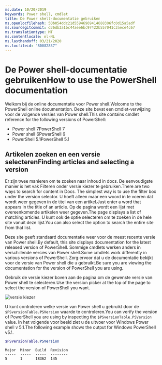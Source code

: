 ```yaml
---
ms.date: 10/20/2019
keywords: Power shell, cmdlet
title: De Power shell-documentatie gebruiken
ms.openlocfilehash: 50b054ddc21d55946969414688306fc0d15a5adf
ms.sourcegitcommit: d36db3a1bc44aee6bc97422b557041c3aece4c67
ms.translationtype: MT
ms.contentlocale: nl-NL
ms.lasthandoff: 03/21/2020
ms.locfileid: "80082837"
---
```

# <a name="how-to-use-the-powershell-documentation"></a><span data-ttu-id="4491c-103">De Power shell-documentatie gebruiken</span><span class="sxs-lookup"><span data-stu-id="4491c-103">How to use the PowerShell documentation</span></span>

<span data-ttu-id="4491c-104">Welkom bij de online documentatie voor Power shell.</span><span class="sxs-lookup"><span data-stu-id="4491c-104">Welcome to the PowerShell online documentation.</span></span> <span data-ttu-id="4491c-105">Deze site bevat een cmdlet-verwijzing voor de volgende versies van Power shell:</span><span class="sxs-lookup"><span data-stu-id="4491c-105">This site contains cmdlet reference for the following versions of PowerShell:</span></span>

- <span data-ttu-id="4491c-106">Power shell 7</span><span class="sxs-lookup"><span data-stu-id="4491c-106">PowerShell 7</span></span>
- <span data-ttu-id="4491c-107">Power shell 6</span><span class="sxs-lookup"><span data-stu-id="4491c-107">PowerShell 6</span></span>
- <span data-ttu-id="4491c-108">PowerShell 5.1</span><span class="sxs-lookup"><span data-stu-id="4491c-108">PowerShell 5.1</span></span>

## <a name="finding-articles-and-selecting-a-version"></a><span data-ttu-id="4491c-109">Artikelen zoeken en een versie selecteren</span><span class="sxs-lookup"><span data-stu-id="4491c-109">Finding articles and selecting a version</span></span>

<span data-ttu-id="4491c-110">Er zijn twee manieren om te zoeken naar inhoud in docs. De eenvoudigste manier is het vak Filteren onder versie kiezer te gebruiken.</span><span class="sxs-lookup"><span data-stu-id="4491c-110">There are two ways to search for content in Docs. The simplest way is to use the filter box under the version selector.</span></span> <span data-ttu-id="4491c-111">U hoeft alleen maar een woord in te voeren dat wordt weer gegeven in de titel van een artikel.</span><span class="sxs-lookup"><span data-stu-id="4491c-111">Just enter a word that appears in the title of an article.</span></span> <span data-ttu-id="4491c-112">Op de pagina wordt een lijst met overeenkomende artikelen weer gegeven.</span><span class="sxs-lookup"><span data-stu-id="4491c-112">The page displays a list of matching articles.</span></span> <span data-ttu-id="4491c-113">U kunt ook de optie selecteren om te zoeken in de hele site vanuit deze lijst.</span><span class="sxs-lookup"><span data-stu-id="4491c-113">You can also select the option to search the entire site from that list.</span></span>

<span data-ttu-id="4491c-114">Deze site geeft standaard documentatie weer voor de meest recente versie van Power shell.</span><span class="sxs-lookup"><span data-stu-id="4491c-114">By default, this site displays documentation for the latest released version of PowerShell.</span></span> <span data-ttu-id="4491c-115">Sommige cmdlets werken anders in verschillende versies van Power shell.</span><span class="sxs-lookup"><span data-stu-id="4491c-115">Some cmdlets work differently in various versions of PowerShell.</span></span> <span data-ttu-id="4491c-116">Zorg ervoor dat u de documentatie bekijkt voor de versie van Power shell die u gebruikt.</span><span class="sxs-lookup"><span data-stu-id="4491c-116">Be sure you are viewing the documentation for the version of PowerShell you are using.</span></span>

<span data-ttu-id="4491c-117">Gebruik de versie kiezer boven aan de pagina om de gewenste versie van Power shell te selecteren.</span><span class="sxs-lookup"><span data-stu-id="4491c-117">Use the version picker at the top of the page to select the version of PowerShell you want.</span></span>

![versie kiezer](media/how-to-use-docs/version-search.gif)

<span data-ttu-id="4491c-119">U kunt controleren welke versie van Power shell u gebruikt door de `$PSversionTable.PSVersion` waarde te controleren.</span><span class="sxs-lookup"><span data-stu-id="4491c-119">You can verify the version of PowerShell you are using by inspecting the `$PSversionTable.PSVersion` value.</span></span> <span data-ttu-id="4491c-120">In het volgende voor beeld ziet u de uitvoer voor Windows Power shell v 5.1.</span><span class="sxs-lookup"><span data-stu-id="4491c-120">The following example shows the output for Windows PowerShell v5.1.</span></span>

```powershell
$PSVersionTable.PSVersion
```

```Output
Major  Minor  Build  Revision
-----  -----  -----  --------
5      1      18362  145
```
